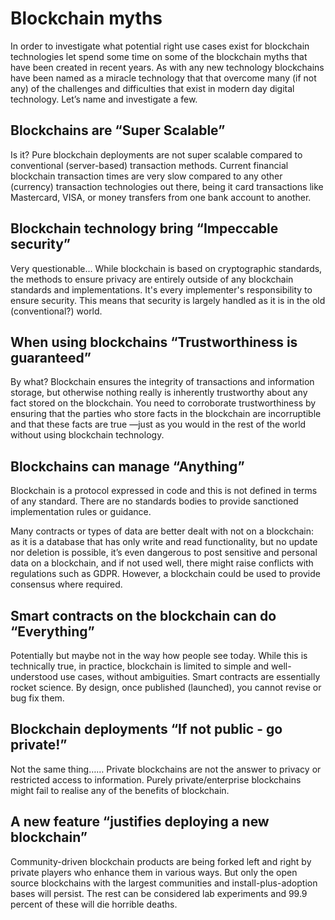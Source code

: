 # Blockchain myths 

In order to investigate what potential right use cases exist for blockchain technologies let spend some time on some of the blockchain myths that have been created in recent years.  As with any new technology blockchains have been named as a miracle technology that that overcome many (if not any) of the challenges and difficulties that exist in modern day digital technology. Let’s name and investigate a few.


## Blockchains are “Super Scalable” 

Is it? Pure blockchain deployments are not super scalable compared to conventional (server-based) transaction methods.  Current financial blockchain transaction times are very slow compared to any other (currency) transaction technologies out there, being it card transactions like Mastercard, VISA, or money transfers from one bank account to another.


## Blockchain technology bring “Impeccable security” 

Very questionable... While blockchain is based on cryptographic standards, the methods to ensure privacy are entirely outside of any blockchain standards and implementations. It's every implementer's responsibility to ensure security. This means that security is largely handled as it is in the old (conventional?) world.


## When using blockchains “Trustworthiness is guaranteed” 

By what? Blockchain ensures the integrity of transactions and information storage,  but  otherwise nothing really is inherently trustworthy about any fact stored on the blockchain. You need to corroborate trustworthiness by ensuring that the parties who store facts in the blockchain are incorruptible and that these facts are true —just as you would in the rest of the world without using blockchain technology.


## Blockchains can manage “Anything” 

Blockchain is a protocol expressed in code and this is not defined in terms of any standard. There are no standards bodies to provide sanctioned implementation rules or guidance.

Many contracts or types of data are better dealt with not on a blockchain: as it is a database that has only write and read functionality, but no update nor deletion is possible, it’s even dangerous to post sensitive and personal data on a blockchain, and if not used well, there might raise conflicts with regulations such as GDPR. However, a blockchain could be used to provide consensus where required.


## Smart contracts on the blockchain can do “Everything” 

Potentially but maybe not in the way how people see today. While this is technically true, in practice, blockchain is limited to simple and well-understood use cases, without ambiguities. Smart contracts are essentially rocket science. By design, once published (launched), you cannot revise or bug fix them.


## Blockchain deployments “If not public - go private!” 

Not the same thing…… Private blockchains are not the answer to privacy or restricted access to information. Purely private/enterprise blockchains might fail to realise any of the benefits of blockchain.


## A new feature “justifies deploying a new blockchain” 

Community-driven blockchain products are being forked left and right by private players who enhance them in various ways. But only the open source blockchains with the largest communities and install-plus-adoption bases will persist. The rest can be considered lab experiments and 99.9 percent of these will die horrible deaths.